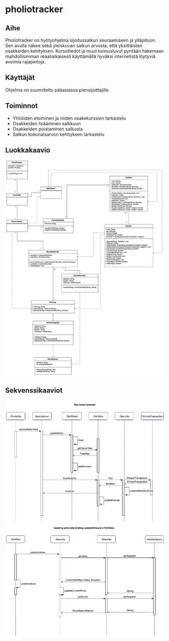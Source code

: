 # pholiotracker

## Aihe
Pholiotracker on hyötyohjelma sijoitussalkun seuraamiseen ja ylläpitoon. Sen
avulla näkee sekä yleiskuvan salkun arvosta, että yksittäisten osakkeiden
kehityksen. Kurssitiedot ja muut tunnusluvut pyritään hakemaan mahdollisimman
reaaliaikaisesti käyttämällä hyväksi internetistä löytyviä avoimia rajapintoja.

## Käyttäjät
Ohjelma on suunniteltu pääasiassa piensijoittajille.

## Toiminnot
* Yhtiöiden etsiminen ja niiden osakekurssien tarkastelu
* Osakkeiden lisääminen salkkuun
* Osakkeiden poistaminen salkusta
* Salkun kokonaisarvon kehityksen tarkastelu

## Luokkakaavio
![pholiotracker luokkakaavio](luokkakaavio/pholiotracker_class_diagram.png)

## Sekvenssikaaviot
![pholiotracker sekvenssikaavio 1](luokkakaavio/pholiotracker_sequence_diagram_1.png)
![pholiotracker sekvenssikaavio 2](luokkakaavio/pholiotracker_sequence_diagram_2.png)

